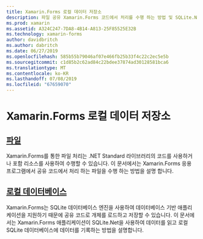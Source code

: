 ```yaml
---
title: Xamarin.Forms 로컬 데이터 저장소
description: 파일 공유 Xamarin.Forms 코드에서 처리를 수행 하는 방법 및 SQLite.Net를 사용 하 여 로컬 SQLite 데이터베이스에 데이터를 읽고 하는 방법에 알아봅니다.
ms.prod: xamarin
ms.assetid: A324C247-7DA8-4B14-A813-25F85525E32B
ms.technology: xamarin-forms
author: davidbritch
ms.author: dabritch
ms.date: 06/27/2019
ms.openlocfilehash: 585b55b79046af07e466fb25b33f4c22c2ec5e5b
ms.sourcegitcommit: c1d85b2c62ad84c22bdee37874ad30128581bca6
ms.translationtype: MT
ms.contentlocale: ko-KR
ms.lasthandoff: 07/08/2019
ms.locfileid: "67659070"
---
```

# <a name="xamarinforms-local-data-storage"></a>Xamarin.Forms 로컬 데이터 저장소

## <a name="filesfilesmd"></a>[파일](files.md)

Xamarin.Forms를 통한 파일 처리는 .NET Standard 라이브러리의 코드를 사용하거나 포함 리소스를 사용하여 수행할 수 있습니다. 이 문서에서는 Xamarin.Forms 응용 프로그램에서 공유 코드에서 처리 하는 파일을 수행 하는 방법을 설명 합니다.

## <a name="local-databasesdatabasesmd"></a>[로컬 데이터베이스](databases.md)

Xamarin.Forms는 SQLite 데이터베이스 엔진을 사용하여 데이터베이스 기반 애플리케이션을 지원하기 때문에 공유 코드로 개체를 로드하고 저장할 수 있습니다. 이 문서에서는 Xamarin.Forms 애플리케이션이 SQLite.Net을 사용하여 데이터를 읽고 로컬 SQLite 데이터베이스에 데이터를 기록하는 방법을 설명합니다.
